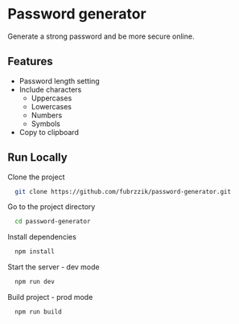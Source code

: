 
# Password generator

Generate a strong password and be more secure online.

## Features

- Password length setting
- Include characters
    - Uppercases
    - Lowercases
    - Numbers
    - Symbols
- Copy to clipboard

## Run Locally

Clone the project

```bash
  git clone https://github.com/fubrzzik/password-generator.git
```

Go to the project directory

```bash
  cd password-generator
```

Install dependencies

```bash
  npm install
```

Start the server - dev mode

```bash
  npm run dev
```

Build project - prod mode

```bash
  npm run build
```